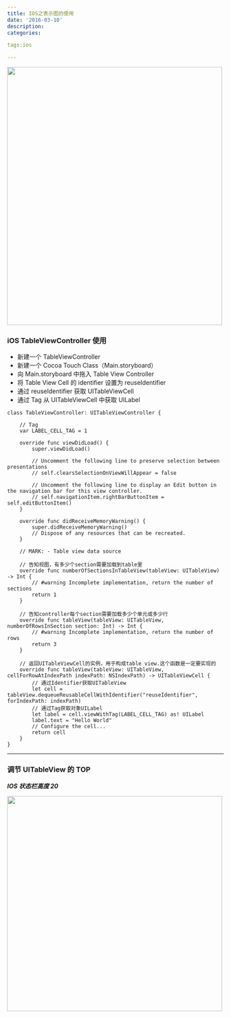 ```yaml
---
title: IOS之表示图的使用
date: '2016-03-10'
description:
categories:

tags:ios

---
```


>

<img src="{{urls.media}}/IOS之表示图的使用/1.png" alt="" width="500" height="600">

>

### iOS TableViewController 使用

>

* 新建一个 TableViewController
* 新建一个 Cocoa Touch Class（Main.storyboard）
* 向 Main.storyboard 中拖入 Table View Controller
* 将 Table View Cell 的 identifier 设置为 reuseIdentifier
* 通过 reuseIdentifier 获取 UITableViewCell
* 通过 Tag 从 UITableViewCell 中获取 UILabel

>

    class TableViewController: UITableViewController {
        
        // Tag
        var LABEL_CELL_TAG = 1
        
        override func viewDidLoad() {
            super.viewDidLoad()
            
            // Uncomment the following line to preserve selection between presentations
            // self.clearsSelectionOnViewWillAppear = false
            
            // Uncomment the following line to display an Edit button in the navigation bar for this view controller.
            // self.navigationItem.rightBarButtonItem = self.editButtonItem()
        }
        
        override func didReceiveMemoryWarning() {
            super.didReceiveMemoryWarning()
            // Dispose of any resources that can be recreated.
        }
        
        // MARK: - Table view data source
        
        // 告知视图，有多少个section需要加载到table里
        override func numberOfSectionsInTableView(tableView: UITableView) -> Int {
            // #warning Incomplete implementation, return the number of sections
            return 1
        }
        
        // 告知controller每个section需要加载多少个单元或多少行
        override func tableView(tableView: UITableView, numberOfRowsInSection section: Int) -> Int {
            // #warning Incomplete implementation, return the number of rows
            return 3
        }
        
        // 返回UITableViewCell的实例，用于构成table view.这个函数是一定要实现的
        override func tableView(tableView: UITableView, cellForRowAtIndexPath indexPath: NSIndexPath) -> UITableViewCell {
            // 通过Identifier获取UITableView
            let cell = tableView.dequeueReusableCellWithIdentifier("reuseIdentifier", forIndexPath: indexPath)
            // 通过Tag获取对象UILabel
            let label = cell.viewWithTag(LABEL_CELL_TAG) as! UILabel
            label.text = "Hello World"
            // Configure the cell...
            return cell
        }
    }
    
>

---

>

### 调节 UITableView 的 TOP 

>

***IOS 状态栏高度 20***

>

<img src="{{urls.media}}/IOS之表示图的使用/1.png" alt="" width="500" height="500">

>